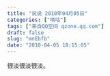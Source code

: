 ```yaml
---
title: "说说 2010年04月05日"
categories: ["嘀咕"]
tags: ["来自QQ空间 qzone.qq.com"]
draft: false
slug: "mnEbfb"
date: "2010-04-05 18:15:05"
---
```


很淡很淡很淡。
